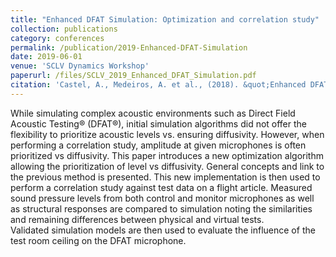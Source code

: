```yaml
---
title: "Enhanced DFAT Simulation: Optimization and correlation study"
collection: publications
category: conferences
permalink: /publication/2019-Enhanced-DFAT-Simulation
date: 2019-06-01
venue: 'SCLV Dynamics Workshop'
paperurl: /files/SCLV_2019_Enhanced_DFAT_Simulation.pdf
citation: 'Castel, A., Medeiros, A. et al., (2018). &quot;Enhanced DFAT Simulation: Optimization and correlation study.&quot; <i>SCLV Dynamics Workshop 2019</i>.'
---
```

While simulating complex acoustic environments such as Direct Field Acoustic Testing® (DFAT®), initial simulation algorithms did not offer the flexibility to prioritize acoustic levels vs. ensuring diffusivity. However, when performing a correlation study, amplitude at given microphones is often prioritized vs diffusivity. This paper introduces a new optimization algorithm allowing the prioritization of level vs diffusivity. General concepts and link to the previous method is presented. This new implementation is then used to perform a correlation study against test data on a flight article. Measured sound pressure levels from both control and monitor microphones as well as structural responses are compared to simulation noting the similarities and remaining differences between physical and virtual tests. Validated simulation models are then used to evaluate the influence of the test room ceiling on the DFAT microphone.
